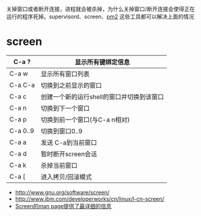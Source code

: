 

关掉窗口或者断开连接，进程就会被杀掉，为什么关掉窗口/断开连接会使得正在运行的程序死掉。supervisord、screen、[pm2](https://github.com/Unitech/pm2) 这些工具都可以解决上面的情况

# screen


| C-a ?    | 显示所有键绑定信息 |
| ----- | ----- |
| C-a w    | 显示所有窗口列表 |
| C-a C-a  | 切换到之前显示的窗口 |
| C-a c    | 创建一个新的运行shell的窗口并切换到该窗口 |
| C-a n    | 切换到下一个窗口 |
| C-a p    | 切换到前一个窗口(与C-a n相对) |
| C-a 0..9 |  切换到窗口0..9 |
| C-a a  | 发送 C-a到当前窗口 |
| C-a d  | 暂时断开screen会话 |
| C-a k  | 杀掉当前窗口 |
| C-a [  | 进入拷贝/回滚模式 |


- http://www.gnu.org/software/screen/
- http://www.ibm.com/developerworks/cn/linux/l-cn-screen/
- [Screen的man page提供了最详细的信息](http://www.slac.stanford.edu/comp/unix/package/epics/extensions/iocConsole/screen.1.html)
